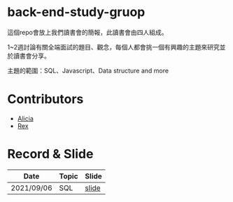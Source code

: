 # back-end-study-gruop
這個repo會放上我們讀書會的簡報，此讀書會由四人組成。

1~2週討論有關全端面試的題目、觀念，每個人都會挑一個有興趣的主題來研究並於讀書會分享。

主題的範圍：SQL、Javascript、Data structure and more

# Contributors
* [Alicia](https://github.com/JHIH-LEI)
* [Rex](https://github.com/Turagon)

# Record & Slide

| Date | Topic | Slide |
| -------- | -------- | -------- |
| 2021/09/06    | SQL   | [slide](https://docs.google.com/presentation/d/1EUg1KkmTitcgQLc4KwMWiQ5N2WpIhG6fleUgHXE67zo/edit?usp=sharing)    |
